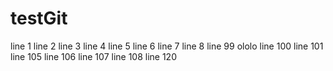 # testGit
line 1
line 2
line 3
line 4
line 5
line 6
line 7
line 8
line 99 ololo
line 100
line 101
line 105
line 106
line 107
line 108
line 120
